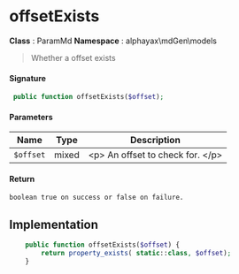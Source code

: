 
# offsetExists

**Class** : ParamMd
**Namespace**  : alphayax\mdGen\models


> Whether a offset exists


#### Signature

```php
 public function offsetExists($offset);
```

#### Parameters

| Name | Type | Description |
|---|---|---|
| `$offset` | mixed | &lt;p&gt; An offset to check for. &lt;/p&gt; |

#### Return

    boolean true on success or false on failure.

## Implementation

```php
    public function offsetExists($offset) {
        return property_exists( static::class, $offset);
    }

```
